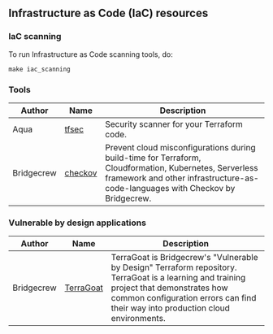 ## Infrastructure as Code (IaC) resources

### IaC scanning
To run Infrastructure as Code scanning tools, do:
```
make iac_scanning
```

### Tools
| Author | Name | Description |
| ------ | ---- | ----------- |
| Aqua | [tfsec](https://github.com/aquasecurity/tfsec) | Security scanner for your Terraform code. |
| Bridgecrew | [checkov](https://github.com/bridgecrewio/checkov) | Prevent cloud misconfigurations during build-time for Terraform, Cloudformation, Kubernetes, Serverless framework and other infrastructure-as-code-languages with Checkov by Bridgecrew. |

### Vulnerable by design applications
| Author | Name | Description |
| ------ | ---- | ----------- |
| Bridgecrew | [TerraGoat](https://github.com/bridgecrewio/terragoat) | TerraGoat is Bridgecrew's "Vulnerable by Design" Terraform repository. TerraGoat is a learning and training project that demonstrates how common configuration errors can find their way into production cloud environments. |
